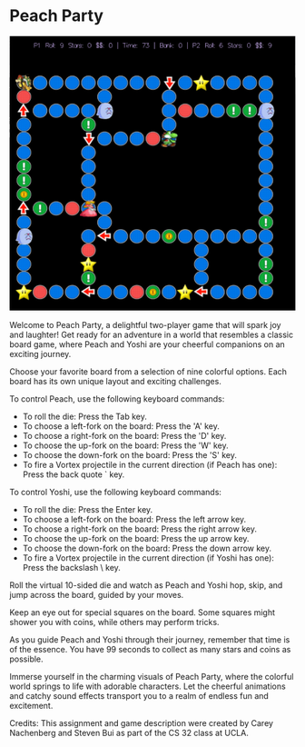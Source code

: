 # Peach Party
<img width="686" alt="image" src="https://github.com/aseseri/Peach-Party-Project/blob/master/Assets/Game%20Picture.jpg">

Welcome to Peach Party, a delightful two-player game that will spark joy and laughter! Get ready for an adventure in a world that resembles a classic board game, where Peach and Yoshi are your cheerful companions on an exciting journey.

Choose your favorite board from a selection of nine colorful options. Each board has its own unique layout and exciting challenges.

To control Peach, use the following keyboard commands:
* To roll the die: Press the Tab key.
* To choose a left-fork on the board: Press the 'A' key.
* To choose a right-fork on the board: Press the 'D' key.
* To choose the up-fork on the board: Press the 'W' key.
* To choose the down-fork on the board: Press the 'S' key.
* To fire a Vortex projectile in the current direction (if Peach has one): Press the back quote ` key.

To control Yoshi, use the following keyboard commands:
* To roll the die: Press the Enter key.
* To choose a left-fork on the board: Press the left arrow key.
* To choose a right-fork on the board: Press the right arrow key.
* To choose the up-fork on the board: Press the up arrow key.
* To choose the down-fork on the board: Press the down arrow key.
* To fire a Vortex projectile in the current direction (if Yoshi has one): Press the backslash \ key.

Roll the virtual 10-sided die and watch as Peach and Yoshi hop, skip, and jump across the board, guided by your moves. 

Keep an eye out for special squares on the board. Some squares might shower you with coins, while others may perform tricks. 

As you guide Peach and Yoshi through their journey, remember that time is of the essence. You have 99 seconds to collect as many stars and coins as possible.

Immerse yourself in the charming visuals of Peach Party, where the colorful world springs to life with adorable characters. Let the cheerful animations and catchy sound effects transport you to a realm of endless fun and excitement.

Credits:
This assignment and game description were created by Carey Nachenberg and Steven Bui as part of the CS 32 class at UCLA.
